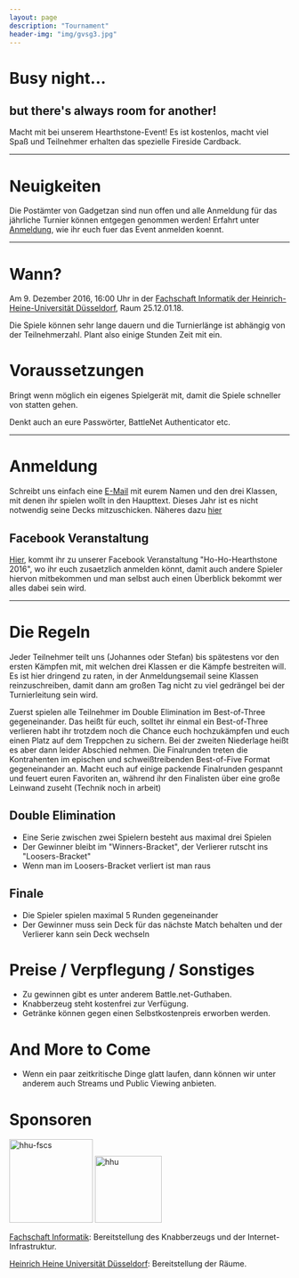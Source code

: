 ```yaml
---
layout: page
description: "Tournament"
header-img: "img/gvsg3.jpg"
---
```


# Busy night... 

## but there's always room for another!

Macht mit bei unserem Hearthstone-Event! Es ist kostenlos, macht viel Spaß und Teilnehmer erhalten das spezielle Fireside Cardback.

<hr>

# Neuigkeiten
Die Postämter von Gadgetzan sind nun offen und alle Anmeldung für das jährliche Turnier können entgegen genommen werden! Erfahrt unter [Anmeldung](#registration), wie ihr euch fuer das Event anmelden koennt.

<hr>

<a name="date"></a>

# Wann?
Am 9. Dezember 2016, 16:00 Uhr in der [Fachschaft Informatik der Heinrich-Heine-Universität Düsseldorf](https://www.google.de/maps/place/Fachschaft+Informatik+der+Heinrich-Heine-Universit%C3%A4t+D%C3%BCsseldorf/@51.188008,6.796884,17z/data=!3m1!4b1!4m2!3m1!1s0x47b8cb01a3005e3d:0xd8b29e6eb59bb734 "FS Informatik"), Raum 25.12.01.18.

Die Spiele können sehr lange dauern und die Turnierlänge ist abhängig von der Teilnehmerzahl.
Plant also einige Stunden Zeit mit ein.

# Voraussetzungen
Bringt wenn möglich ein eigenes Spielgerät mit, damit die Spiele schneller von statten gehen.

Denkt auch an eure Passwörter, BattleNet Authenticator etc.

<hr>

<a name="registration"></a>

# Anmeldung
Schreibt uns einfach eine [E-Mail](mailto:fscs@hhu.de?subject=[HoHoHeartstone]Anmeldung) mit eurem Namen und den drei Klassen, mit denen ihr spielen wollt in den Haupttext. Dieses Jahr ist es nicht notwendig seine Decks mitzuschicken. Näheres dazu [hier](#rules)

## Facebook Veranstaltung

[Hier](https://www.facebook.com/events/225431337892950/), kommt ihr zu unserer Facebook Veranstaltung "Ho-Ho-Hearthstone 2016", wo ihr euch zusaetzlich anmelden könnt, damit auch andere Spieler hiervon mitbekommen und man selbst auch einen Überblick bekommt wer alles dabei sein wird.

<hr>

<a name="rules"></a>

# Die Regeln
Jeder Teilnehmer teilt uns (Johannes oder Stefan) bis spätestens vor den ersten Kämpfen mit, mit welchen drei Klassen er die Kämpfe bestreiten will. Es ist hier dringend zu raten, in der Anmeldungsemail seine Klassen reinzuschreiben, damit dann am großen Tag nicht zu viel gedrängel bei der Turnierleitung sein wird.

Zuerst spielen alle Teilnehmer im Double Elimination im Best-of-Three gegeneinander. Das heißt für euch, solltet ihr einmal ein Best-of-Three verlieren habt ihr trotzdem noch die Chance euch hochzukämpfen und euch einen Platz auf dem Treppchen zu sichern. Bei der zweiten Niederlage heißt es aber dann leider Abschied nehmen.
Die Finalrunden treten die Kontrahenten im epischen und schweißtreibenden Best-of-Five Format gegeneinander an. Macht euch auf einige packende Finalrunden gespannt und feuert euren Favoriten an, während ihr den Finalisten über eine große Leinwand zuseht (Technik noch in arbeit)

## Double Elimination
* Eine Serie zwischen zwei Spielern besteht aus maximal drei Spielen
* Der Gewinner bleibt im "Winners-Bracket", der Verlierer rutscht ins "Loosers-Bracket"
* Wenn man im Loosers-Bracket verliert ist man raus

## Finale
* Die Spieler spielen maximal 5 Runden gegeneinander
* Der Gewinner muss sein Deck für das nächste Match behalten und der Verlierer kann sein Deck wechseln

# Preise / Verpflegung / Sonstiges
* Zu gewinnen gibt es unter anderem Battle.net-Guthaben.
* Knabberzeug steht kostenfrei zur Verfügung.
* Getränke können gegen einen Selbstkostenpreis erworben werden.

# And More to Come
* Wenn ein paar zeitkritische Dinge glatt laufen, dann können wir unter anderem auch Streams und Public Viewing anbieten.

# Sponsoren
<img src="{{ site.baseurl }}/img/hhufscs.png" height="150px" alt="hhu-fscs">
<img src="{{ site.baseurl }}/img/hhu.png" height="120px" alt="hhu">

[Fachschaft Informatik](http://hhu-fscs.de): Bereitstellung des Knabberzeugs und der Internet-Infrastruktur.

[Heinrich Heine Universität Düsseldorf](http://hhu.de): Bereitstellung der Räume.
